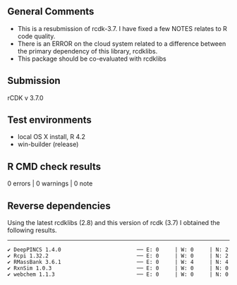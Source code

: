 ## General Comments

- This is a resubmission of rcdk-3.7. I have fixed a few NOTES relates to R code quality.
- There is an ERROR on the cloud system related to a difference between the primary dependency of this library, rcdklibs. 
- This package should be co-evaluated with rcdklibs



## Submission
rCDK v 3.7.0

## Test environments
* local OS X install, R 4.2
* win-builder (release)

## R CMD check results

0 errors | 0 warnings | 0 note


## Reverse dependencies

Using the latest rcdklibs (2.8) and this version of rcdk (3.7) I obtained the following
results. 

---

```
✔ DeepPINCS 1.4.0                        ── E: 0     | W: 0     | N: 2
✔ Rcpi 1.32.2                            ── E: 0     | W: 0     | N: 2
✔ RMassBank 3.6.1                        ── E: 0     | W: 4     | N: 4
✔ RxnSim 1.0.3                           ── E: 0     | W: 0     | N: 0
✔ webchem 1.1.3                          ── E: 0     | W: 0     | N: 0
```
 
  

